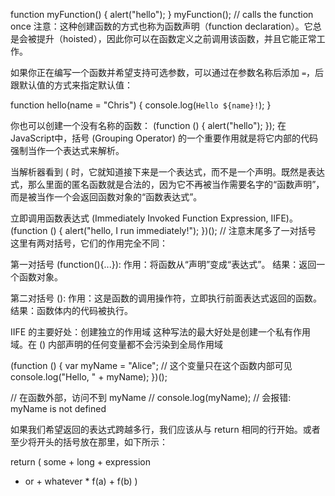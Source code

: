 function myFunction() {
  alert("hello");
}
myFunction();
// calls the function once
注意：这种创建函数的方式也称为函数声明（function declaration）。它总是会被提升（hoisted），因此你可以在函数定义之前调用该函数，并且它能正常工作。


如果你正在编写一个函数并希望支持可选参数，可以通过在参数名称后添加 ` = `，后跟默认值的方式来指定默认值：

function hello(name = "Chris") {
  console.log(`Hello ${name}!`);
}


你也可以创建一个没有名称的函数：
(function () {
  alert("hello");
});
在JavaScript中，括号 (Grouping Operator) 的一个重要作用就是将它内部的代码强制当作一个表达式来解析。

当解析器看到 ( 时，它就知道接下来是一个表达式，而不是一个声明。既然是表达式，那么里面的匿名函数就是合法的，因为它不再被当作需要名字的“函数声明”，而是被当作一个会返回函数对象的“函数表达式”。

立即调用函数表达式 (Immediately Invoked Function Expression, IIFE)。(function () {
  alert("hello, I run immediately!");
})(); // 注意末尾多了一对括号
这里有两对括号，它们的作用完全不同：

第一对括号 (function(){...}):
作用：将函数从“声明”变成“表达式”。
结果：返回一个函数对象。

第二对括号 ():
作用：这是函数的调用操作符，立即执行前面表达式返回的函数。
结果：函数体内的代码被执行。

IIFE 的主要好处：创建独立的作用域
这种写法的最大好处是创建一个私有作用域。在 () 内部声明的任何变量都不会污染到全局作用域

(function () {
  var myName = "Alice"; // 这个变量只在这个函数内部可见
  console.log("Hello, " + myName);
})();

// 在函数外部，访问不到 myName
// console.log(myName); // 会报错: myName is not defined


如果我们希望返回的表达式跨越多行，我们应该从与 return 相同的行开始。或者至少将开头的括号放在那里，如下所示：

return (
  some + long + expression
  + or +
  whatever * f(a) + f(b)
  )